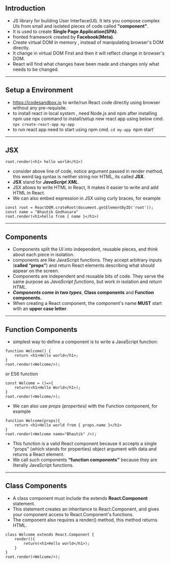 ## Introduction
- JS library for building User Interface(UI). It lets you compose complex UIs from small and isolated pieces of code called **"component"**.
- It is used to create **Single Page Application(SPA)**.
- fronted framework created by **Facebook(Meta)**.
- Create virtual DOM in memory , instead of manipulating browser's DOM directly.
- It change in virtual DOM First and then it will reflect change in browser's DOM.
- React will find what changes have been made and changes only what needs to be changed.

---
## Setup a Environment
- https://codesandbox.io to write/run React code directly using browser without any pre-requisite.
- to install react in local system , need Node.js and npm after installing npm use npx command to install/setup new react app using below cmd. 
`npx create-react-app my-app`
- to run react app need to start using npm cmd.
`cd my-app
`npm start`

---

## JSX
```JS
root.render(<h1> hello world</h1>)
```
- consider above line of code, notice argument passed in render method, this weird tag syntax is neither string nor HTML, its called **JSX**.
- **JSX** stand for ***JavaScript XML***.
- JSX allows to write HTML in React, It makes it easier to write and add HTML in React.
- We can also embed expression in JSX using curly braces, for example
```JS
const root = ReactDOM.crateRoot(document.getElementByID('root'));
const name = "Bhautik Godhasara"
root.render(<h1>hello from { name }</h1>)
```

---

## Components
- Components split the UI into independent, reusable pieces, and think about each piece in isolation.
- components are like JavaScript functions. They accept arbitrary inputs (**called “props”**) and return React elements describing what should appear on the screen.
- Components are independent and reusable bits of code. They serve the same purpose as *JavaScript functions*, but work in isolation and *return HTML*.
- ***Components come in two types***, **Class components** and **Function components.**
- When creating a React component, the component's name **MUST** start with an **upper case letter**.

---

## Function Components
- simplest way to define a component is to write a JavaScript function:
```JS
function Welcome() {
    return <h1>Hello world</h1>;
}
root.render(<Welcome/>);
```
or ES6 function
```JS
const Welcome = ()=>{
    return(<h1>Hello World</h1>);
}
root.render(<Welcome/>);
```
- We can also use *props (properties)* with the Function component, for example
```JS
function Welcome(props){
    return <h1>Hello world from { props.name }</h1>
}
root.render(<Welcome name="Bhautik" />);
```
- This function is a valid React component because it accepts a single “props” (which stands for properties) object argument with data and returns a React element. 
- We call such components **“function components”** because they are literally JavaScript functions.

---

## Class Components
- A class component must include the extends **React.Component** statement.
- This statement creates an inheritance to React.Component, and gives your component access to React.Component's functions.
- The component also requires a render() method, this method returns HTML.
```JS
class Welcome extends React.Component {
    render(){
        return(<h1>Hello world</h1>);
    }
}
root.render(<Welcome/>);
```